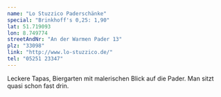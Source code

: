 ```yaml
---
name: "Lo Stuzzico Paderschänke"
special: "Brinkhoff's 0,25: 1,90"
lat: 51.719093
lon: 8.749774
streetAndNr: "An der Warmen Pader 13"
plz: "33098"
link: "http://www.lo-stuzzico.de/"
tel: "05251 23347"
---
```

Leckere Tapas, Biergarten mit malerischen Blick auf die Pader. Man sitzt quasi schon fast drin.